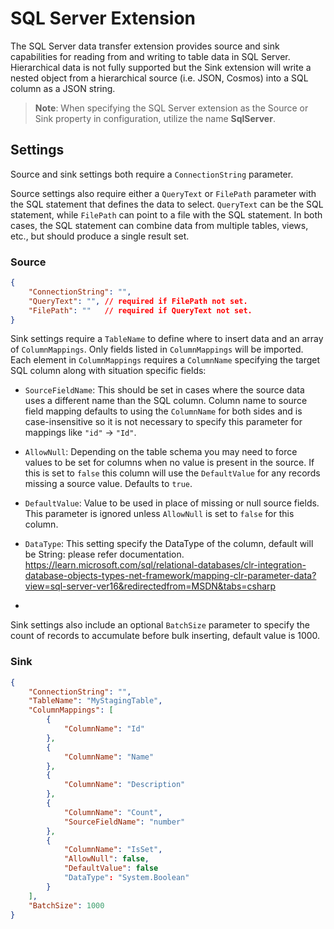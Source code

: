 # SQL Server Extension

The SQL Server data transfer extension provides source and sink capabilities for reading from and writing to table data in SQL Server. Hierarchical data is not fully supported but the Sink extension will write a nested object from a hierarchical source (i.e. JSON, Cosmos) into a SQL column as a JSON string.

> **Note**: When specifying the SQL Server extension as the Source or Sink property in configuration, utilize the name **SqlServer**.

## Settings

Source and sink settings both require a `ConnectionString` parameter.

Source settings also require either a `QueryText` or `FilePath` parameter with the SQL statement that defines the data to select.
`QueryText` can be the SQL statement, while `FilePath` can point to a file with the SQL statement. 
In both cases, the SQL statement can combine data from multiple tables, views, etc., 
but should produce a single result set.

### Source

```json
{
    "ConnectionString": "",
    "QueryText": "", // required if FilePath not set.
    "FilePath": ""   // required if QueryText not set.
}
```

Sink settings require a `TableName` to define where to insert data and an array of `ColumnMappings`. Only fields listed in `ColumnMappings` will be imported. Each element in `ColumnMappings` requires a `ColumnName` specifying the target SQL column along with situation specific fields:
- `SourceFieldName`: This should be set in cases where the source data uses a different name than the SQL column. Column name to source field mapping defaults to using the `ColumnName` for both sides and is case-insensitive so it is not necessary to specify this parameter for mappings like `"id"` -> `"Id"`.
- `AllowNull`: Depending on the table schema you may need to force values to be set for columns when no value is present in the source. If this is set to `false` this column will use the `DefaultValue` for any records missing a source value. Defaults to `true`.
- `DefaultValue`: Value to be used in place of missing or null source fields. This parameter is ignored unless `AllowNull` is set to `false` for this column.
- `DataType`: This setting specify the DataType of the column, default will be String: please refer documentation. https://learn.microsoft.com/sql/relational-databases/clr-integration-database-objects-types-net-framework/mapping-clr-parameter-data?view=sql-server-ver16&redirectedfrom=MSDN&tabs=csharp

- 
Sink settings also include an optional `BatchSize` parameter to specify the count of records to accumulate before bulk inserting, default value is 1000.

### Sink

```json
{
    "ConnectionString": "",
    "TableName": "MyStagingTable",
    "ColumnMappings": [
        {
            "ColumnName": "Id"
        },
        {
            "ColumnName": "Name"
        },
        {
            "ColumnName": "Description"
        },
        {
            "ColumnName": "Count",
            "SourceFieldName": "number"
        },
        {
            "ColumnName": "IsSet",
            "AllowNull": false,
            "DefaultValue": false
            "DataType": "System.Boolean"
        }
    ],
    "BatchSize": 1000
}
```